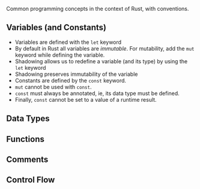 Common programming concepts in the context of Rust, with conventions.

## Variables (and Constants)

- Variables are defined with the `let` keyword
- By default in Rust all variables are *immutable*. For mutability, add the `mut` keyword while defining the variable.
- Shadowing allows us to redefine a variable (and its type) by using the `let` keyword
- Shadowing preserves immutability of the variable
- Constants are defined by the `const` keyword.
- `mut` cannot be used with `const`.
- `const` must always be annotated, ie, its data type must be defined.
- Finally, `const` cannot be set to a value of a runtime result.

## Data Types

## Functions

## Comments

## Control Flow
